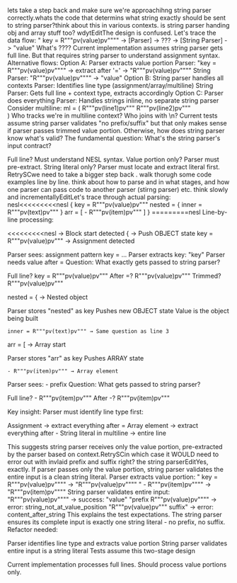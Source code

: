 lets take a step back and make sure we're approachihng string parser correctly.whats the code that determins what string exactly should be sent to string parser?think about this in various contexts.  is string parser handing obj and array stuff too? wdytEditThe design is confused. Let's trace the data flow:
"  key = R"""pv(value)pv"""" -> [Parser] -> ??? -> [String Parser] -> "value"
What's ???? Current implementation assumes string parser gets full line. But that requires string parser to understand assignment syntax.
Alternative flows:
Option A: Parser extracts value portion
Parser: "key = R"""pv(value)pv"""" -> extract after '=' -> "R"""pv(value)pv"""" 
String Parser: "R"""pv(value)pv"""" -> "value"
Option B: String parser handles all contexts
Parser: Identifies line type (assignment/array/multiline)
String Parser: Gets full line + context type, extracts accordingly
Option C: Parser does everything
Parser: Handles strings inline, no separate string parser
Consider multiline:
ml = (
  R"""pv(line1)pv"""
  R"""pv(line2)pv"""  
)
Who tracks we're in multiline context? Who joins with \n?
Current tests assume string parser validates "no prefix/suffix" but that only makes sense if parser passes trimmed value portion. Otherwise, how does string parser know what's valid?
The fundamental question: What's the string parser's input contract?

Full line? Must understand NESL syntax.
Value portion only? Parser must pre-extract.
String literal only? Parser must locate and extract literal first.
RetrySCwe need to take a bigger step back .  walk thorugh some code examples line by line.  think about how to parse and in what stages, and how one parser can pass code to another parser (stirng parser) etc.  think slowly and incrementallyEditLet's trace through actual parsing:
nesl<<<<<<<<<nesl
{
  key = R"""pv(value)pv"""
  nested = {
    inner = R"""pv(text)pv"""
  }
  arr = [
    - R"""pv(item)pv"""
  ]
}
=========nesl
Line-by-line processing:

<<<<<<<<<nesl → Block start detected
{ → Push OBJECT state
  key = R"""pv(value)pv""" → Assignment detected

Parser sees: assignment pattern key = ...
Parser extracts key: "key"
Parser needs value after =
Question: What exactly gets passed to string parser?

Full line?   key = R"""pv(value)pv"""
After =? R"""pv(value)pv"""
Trimmed? R"""pv(value)pv"""




  nested = { → Nested object

Parser stores "nested" as key
Pushes new OBJECT state
Value is the object being built


    inner = R"""pv(text)pv""" → Same question as line 3
  arr = [ → Array start

Parser stores "arr" as key
Pushes ARRAY state


    - R"""pv(item)pv""" → Array element

Parser sees: - prefix
Question: What gets passed to string parser?

Full line?     - R"""pv(item)pv"""
After -? R"""pv(item)pv"""





Key insight: Parser must identify line type first:

Assignment → extract everything after =
Array element → extract everything after -
String literal in multiline → entire line

This suggests string parser receives only the value portion, pre-extracted by the parser based on context.RetrySCin which case it WOULD need to error out with invlaid prefix and suffix right? the string parserEditYes, exactly. If parser passes only the value portion, string parser validates the entire input is a clean string literal.
Parser extracts value portion:
"  key = R"""pv(value)pv"""" → "R"""pv(value)pv""""
"  - R"""pv(item)pv"""" → "R"""pv(item)pv""""
String parser validates entire input:
"R"""pv(value)pv"""" → success: "value"
"prefix R"""pv(value)pv"""" → error: string_not_at_value_position
"R"""pv(value)pv""" suffix" → error: content_after_string
This explains the test expectations. The string parser ensures its complete input is exactly one string literal - no prefix, no suffix.
Refactor needed:

Parser identifies line type and extracts value portion
String parser validates entire input is a string literal
Tests assume this two-stage design

Current implementation processes full lines. Should process value portions only.